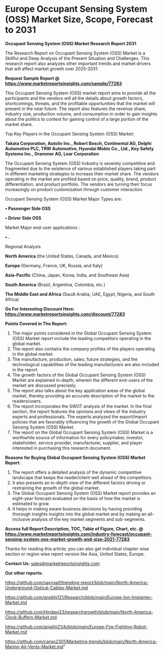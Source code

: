  # Europe Occupant Sensing System (OSS) Market Size, Scope, Forecast to 2031

<strong>Occupant Sensing System (OSS) Market Research Report 2031</strong>

The Research Report on Occupant Sensing System (OSS) Market is a Skillful and Deep Analysis of the Present Situation and Challenges. This research report also analyzes other important trends and market drivers that will affect market growth over 2025-2031.

<strong>Request Sample Report @ <a href=https://www.marketreportsinsights.com/sample/77283>https://www.marketreportsinsights.com/sample/77283</a></strong>

This Occupant Sensing System (OSS) market report aims to provide all the participants and the vendors will all the details about growth factors, shortcomings, threats, and the profitable opportunities that the market will present in the near future. The report also features the revenue share, industry size, production volume, and consumption in order to gain insights about the politics to contest for gaining control of a large portion of the market share.

Top Key Players in the Occupant Sensing System (OSS) Market:

<strong>Takata Corporation, Autoliv Inc., Robert Bosch, Continental AG, Delphi Automotive PLC, TRW Automotive, Hyundai Mobis Co., Ltd., Key Safety Systems Inc., Grammer AG, Lear Corporation</strong>

The Occupant Sensing System (OSS) Industry is severely competitive and fragmented due to the existence of various established players taking part in different marketing strategies to increase their market share. The vendors operating in the market are profiled based on price, quality, brand, product differentiation, and product portfolio. The vendors are turning their focus increasingly on product customization through customer interaction.

Occupant Sensing System (OSS) Market Major Types are:

<strong>• Passenger Side OSS

• Driver Side OSS</strong>

Market Major end-user applications :

<strong>• .</strong>

Regional Analysis

</u><strong><b>North America</b></strong> (the United States, Canada, and Mexico)

<strong><b>Europe </b></strong>(Germany, France, UK, Russia, and Italy)

<strong><b>Asia-Pacific</b></strong> (China, Japan, Korea, India, and Southeast Asia)

<strong><b>South America</b></strong> (Brazil, Argentina, Colombia, etc.)

<strong><b>The Middle East and Africa</b></strong> (Saudi Arabia, UAE, Egypt, Nigeria, and South Africa)

<strong>Go For Interesting Discount Here: <a href=https://www.marketreportsinsights.com/discount/77283>https://www.marketreportsinsights.com/discount/77283</a></strong>

<strong>Points Covered in The Report:</strong>
<ol>
  <li>The major points considered in the Global Occupant Sensing System (OSS) Market report include the leading competitors operating in the global market.</li>
  <li>The report also contains the company profiles of the players operating in the global market.</li>
  <li>The manufacture, production, sales, future strategies, and the technological capabilities of the leading manufacturers are also included in the report.</li>
  <li>The growth factors of the Global Occupant Sensing System (OSS) Market are explained in-depth, wherein the different end-users of the market are discussed precisely.</li>
  <li>The report also talks about the key application areas of the global market, thereby providing an accurate description of the market to the readers/users.</li>
  <li>The report incorporates the SWOT analysis of the market. In the final section, the report features the opinions and views of the industry experts and professionals. The experts analyzed the export/import policies that are favorably influencing the growth of the Global Occupant Sensing System (OSS) Market.</li>
  <li>The report on the Global Occupant Sensing System (OSS) Market is a worthwhile source of information for every policymaker, investor, stakeholder, service provider, manufacturer, supplier, and player interested in purchasing this research document.</li>
</ol>
<strong>Reasons for Buying Global Occupant Sensing System (OSS) Market Report:</strong>

<ol>
  <li>The report offers a detailed analysis of the dynamic competitive landscape that keeps the reader/client well ahead of the competitors.</li>
  <li>It also presents an in-depth view of the different factors driving or restraining the growth of the global market.</li>
  <li>The Global Occupant Sensing System (OSS) Market report provides an eight-year forecast evaluated on the basis of how the market is estimated to grow.</li>
  <li>It helps in making aware business decisions by having providing thorough insights insights into the global market and by making an all-inclusive analysis of the key market segments and sub-segments.</li>
</ol>
<strong>Access full Report Description, TOC, Table of Figure, Chart, etc. @ <a href=https://www.marketreportsinsights.com/industry-forecast/occupant-sensing-system-oss-market-growth-and-size-2021-77283>https://www.marketreportsinsights.com/industry-forecast/occupant-sensing-system-oss-market-growth-and-size-2021-77283</a></strong>


Thanks for reading this article; you can also get individual chapter wise section or region wise report version like Asia, United States, Europe.

<strong>Contact Us:</strong>
sales@marketreportsinsights.com

<strong>Our other reports:</strong>

<a href=https://github.com/sayysaif/trending-report/blob/main/North-America-Underground-Optical-Cables-Market.md>https://github.com/sayysaif/trending-report/blob/main/North-America-Underground-Optical-Cables-Market.md</a>

<a href=https://github.com/anokhi121/Research/blob/main/Europe-Ion-Implanter-Market.md>https://github.com/anokhi121/Research/blob/main/Europe-Ion-Implanter-Market.md</a>

<a href=https://github.com/Hindavi23/researchgrowth/blob/main/North-America-Clock-Buffers-Market.md>https://github.com/Hindavi23/researchgrowth/blob/main/North-America-Clock-Buffers-Market.md</a>

<a href=https://github.com/anjaliiii21/A/blob/main/Europe-Fire-Fighting-Robot-Market.md>https://github.com/anjaliiii21/A/blob/main/Europe-Fire-Fighting-Robot-Market.md</a>

<a href=https://github.com/cargo2301/Marketing-trends/blob/main/North-America-Marine-Air-Vents-Market.md>https://github.com/cargo2301/Marketing-trends/blob/main/North-America-Marine-Air-Vents-Market.md</a>"

